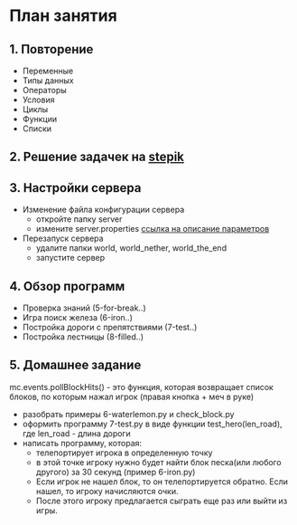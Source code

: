 # План занятия

## 1. Повторение

* Переменные
* Типы данных
* Операторы
* Условия
* Циклы
* Функции
* Списки

## 2. Решение задачек на [stepik](https://stepik.org/course/63085/promo)

## 3. Настройки сервера

* Изменение файла конфигурации сервера
  * откройте папку server 
  * измените server.properties [ссылка на описание параметров](https://4systems.ru/inf/force-gamemode-chto-jeto/)
* Перезапуск сервера
  * удалите папки world, world_nether, world_the_end
  * запустите сервер

## 4. Обзор программ

* Проверка знаний (5-for-break..)
* Игра поиск железа (6-iron..)
* Постройка дороги с препятствиями (7-test..)
* Постройка лестницы (8-filled..)

## 5. Домашнее задание

mc.events.pollBlockHits() - это функция, которая возвращает список блоков, по которым нажал игрок (правая кнопка + меч в руке)

* разобрать примеры 6-waterlemon.py и check_block.py
* оформить программу 7-test.py в виде функции test_hero(len_road), где len_road - длина дороги
* написать программу, которая:
  * телепортирует игрока в определенную точку 
  * в этой точке игроку нужно будет найти блок песка(или любого другого) за 30 секунд (пример 6-iron.py)
  * Если игрок не нашел блок, то он телепортируется обратно. Если нашел, то игроку начисляются очки. 
  * После этого игроку предлагается сыграть еще раз или выйти из игры.

